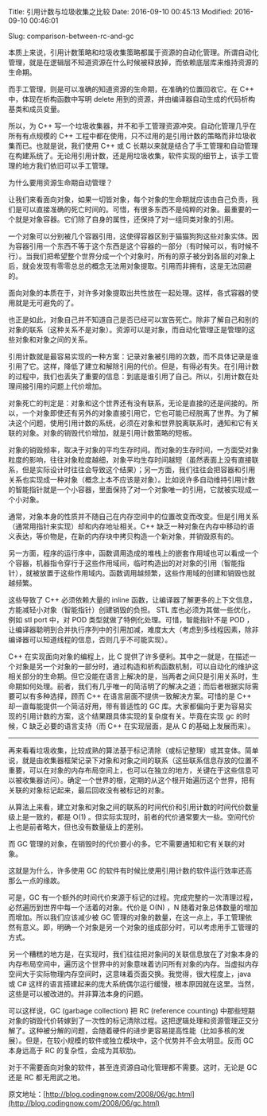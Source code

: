 Title: 引用计数与垃圾收集之比较
Date: 2016-09-10 00:45:13
Modified: 2016-09-10 00:46:01

Slug: comparison-between-rc-and-gc

本质上来说，引用计数策略和垃圾收集策略都属于资源的自动化管理。所谓自动化管理，就是在逻辑层不知道资源在什么时候被释放掉，而依赖底层库来维持资源的生命期。

而手工管理，则是可以准确的知道资源的生命期，在准确的位置回收它。在 C++ 中，体现在析构函数中写明 delete 用到的资源，并由编译器自动生成的代码析构基类和成员变量。

所以，为 C++ 写一个垃圾收集器，并不和手工管理资源冲突。自动化管理几乎在所有有点规模的 C++ 工程中都在使用，只不过用的是引用计数的策略而非垃圾收集而已。也就是说，我们使用 C++ 或 C 长期以来就是结合了手工管理和自动管理在构建系统了。无论用引用计数，还是用垃圾收集，软件实现的细节上，该手工管理的地方我们依旧可以手工管理。

为什么要用资源生命期自动管理？

让我们来看面向对象，如果一切皆对象，每个对象的生命期就应该由自己负责，我们是可以直接准确的死亡时间的。可惜，有很多东西不是纯粹的对象。最重要的一个就是对象容器。它们除了自身的属性，还保持了对一组同类对象的引用。

一个对象可以分别被几个容器引用，这使得容器区别于猫猫狗狗这些对象实体。因为容器引用一个东西不等于这个东西是这个容器的一部分（有时候可以，有时候不行）。当我们把希望整个世界分成一个个对象时，所有的原子被分到各层的对象上后，就会发现有零零总总的概念无法用对象提取。引用而非拥有，这是无法回避的。

面向对象的本质在于，对许多对象提取出共性放在一起处理。这样，各式容器的使用就是无可避免的了。

也正是如此，对象自己并不知道自己是否已经可以宣告死亡。除非了解自己和别的对象的联系（这种关系不是对象）。资源可以是对象，而自动化管理正是管理的这些对象和对象之间的关系。

引用计数就是最容易实现的一种方案：记录对象被引用的次数，而不具体记录是谁引用了它。这样，降低了建立和解除引用的代价。但是，有得必有失。在引用计数的过程中，我们也丢失了重要的信息：到底是谁引用了自己。所以，引用计数在处理间接引用的问题上代价增加。

对象死亡的判定是：对象和这个世界还有没有联系，无论是直接的还是间接的。所以，一个对象即使还有另外的对象直接引用它，它也可能已经脱离了世界。为了解决这个问题，使用引用计数的系统，必须在对象和世界脱离联系时，通知和它有关联的对象。对象的销毁代价增加，就是引用计数策略的短板。

对象的销毁频率，取决于对象的平均生存时间。而对象的生存时间，一方面受对象粒度的影响，往往对象粒度越细，对象平均生存时间越短（虽然表面上没有直接联系，但是实际设计时往往会导致这个结果）；另一方面，我们往往会把容器和引用关系也实现成一种对象（概念上本不应该是对象）。比如说许多自动维持引用计数的智能指针就是一个小容器，里面保持了对一个对象唯一的引用，它就被实现成一个小对象。

通常，对象本身的性质并不随自己在内存空间中的位置改变而改变。但是引用关系（通常用指针来实现）却和内存地址相关。C++ 缺乏一种对象在内存中移动的语义表达，等价物是，在新的内存块中拷贝构造一个新对象，并销毁原有的。

另一方面，程序的运行序中，函数调用造成的堆栈上的嵌套作用域也可以看成一个个容器，机器指令穿行于这些作用域间，临时构造出的对对象的引用（智能指针），就被放置于这些作用域内。函数调用越频繁，这些作用域的创建和销毁也就越频繁。

这些导致了 C++ 必须依赖大量的 inline 函数，让编译器了解更多的上下文信息，方能减轻小对象（智能指针）创建销毁的负担。 STL 库也必须为其做一些优化，例如 stl port 中，对 POD 类型就做了特例化处理。可惜，智能指针不是 POD ，让编译器聪明到合并执行序列中的引用加减，难度太大（考虑到多线程因素，除非编译器可以知道线程的信息，否则几乎不可能实现）。

C++ 在实现面向对象的编程上，比 C 提供了许多便利。其中之一就是，在描述一个对象是另一个对象的一部分时，通过构造和析构函数机制，可以自动化的维护这相关部分的生命期。但它没能在语言上解决的是，当两者之间只是引用关系时，生命期如何处理。前者，我们有几乎唯一的简洁明了的解决之道；而后者根据实际需要可以有多种选择，顾而 C++ 在语言层面不提供一致解决方案。可惜的是 C++ 却一直每能提供一个简洁好用，带有普适性的 GC 库。大家都偏向于更为容易实现的引用计数的方案，这个结果跟具体实现的复杂度有关。毕竟在实现 gc 的时候，C 缺乏必要的语言支持（而 C++ 在实现层面，是从 C 的基础上发展而来）。

------

再来看看垃圾收集，比较成熟的算法基于标记清除（或标记整理）或其变体。简单说，就是由收集器框架记录下对象和对象之间的联系（这些联系信息存放的位置不重要，可以在对象的内存布局空间上，也可以在独立的地方，关键在于这些信息可以被收集器访问）。确定一个世界的根，定期的从这个根开始遍历这个世界，把有关联的对象标记起来，最后回收没有被标记的对象。

从算法上来看，建立对象和对象之间的联系的时间代价和引用计数的时间代价数量级上是一致的，都是 O(1) 。但实际实现时，前者的代价通常要大一些。空间代价上也是前者略大，但也没有数量级上的差别。

而 GC 管理的对象，在销毁时的代价要小的多。它不需要通知和它有关联的对象。

这就是为什么，许多使用 GC 的软件有时候比使用引用计数的软件运行效率还高那么一点的缘故。

可是，GC 有一个额外的时间代价来源于标记的过程。完成完整的一次清理过程，必然遍历到世界中每一个活着的对象。代价是 O(N) ，N 随着对象总体数量的增加而增加。所以我们应该减少被 GC 管理的对象的数量，在这一点上，手工管理依然有意义。即，明确一个对象是另一个对象的组成部分时，可以考虑用手工管理的方式。

另一个糟糕的地方是，在实现时，我们往往把对象间的关联信息放在了对象本身的内存布局空间中，遍历这个世界中的对象意味着访问所有对象的内存。当虚拟内存空间大于实际物理内存空间时，这意味着页面交换。我觉得，很大程度上，java 或 C# 这样的语言搭建起来的庞大系统偶尔运行缓慢，根本原因就在这里。当然，这些是可以被改进的。并非算法本身的问题。

可以这样说，GC (garbage collection) 把 RC (reference counting) 中那些短期对象的销毁代价转嫁到了一次性的标记清除过程。这把逻辑处理和资源管理正交分解了。这种被分解的问题，会随着硬件的进步更容易提高性能（比如多核的发展）。但是，在较小规模的软件或独立模块中，这个优势并不会太明显。反而 GC 本身远高于 RC 的复杂性，会成为其软肋。

对于不需要面向对象的软件，甚至连资源自动化管理都不需要。这时，无论是 GC 还是 RC 都无用武之地。

原文地址：[http://blog.codingnow.com/2008/06/gc.html](http://blog.codingnow.com/2008/06/gc.html)